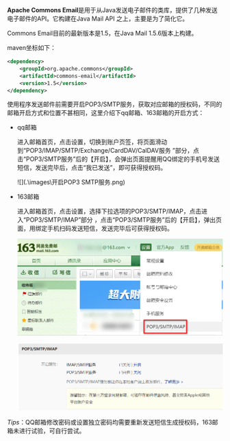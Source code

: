 **Apache Commons Email**是用于从Java发送电子邮件的类库，提供了几种发送电子邮件的API。它构建在Java Mail API 之上，主要是为了简化它。

Commons Email目前的最新版本是1.5，在Java Mail 1.5.6版本上构建。

maven坐标如下：

``````xml
<dependency>
    <groupId>org.apache.commons</groupId>
    <artifactId>commons-email</artifactId>
    <version>1.5</version>
</dependency>
``````
使用程序发送邮件前需要开启POP3/SMTP服务，获取对应邮箱的授权码，不同的邮箱开启方式和位置不甚相同，这里介绍下qq邮箱、163邮箱的开启方式：

- qq邮箱

  进入邮箱首页，点击设置，切换到账户页签，将页面滑动到“POP3/IMAP/SMTP/Exchange/CardDAV/CalDAV服务 ”部分，点击“POP3/SMTP服务”后的【开启】，会弹出页面提醒用QQ绑定的手机号发送短信，发送完毕后，点击“我已发送”，即可获得授权码。

  ![](.\images\开启POP3 SMTP服务.png)

- 163邮箱

  进入邮箱首页，点击设置，选择下拉选项的POP3/SMTP/IMAP，点击进入“POP3/SMTP/IMAP”部分 ，点击“POP3/SMTP服务”后的【开启】，弹出页面，用绑定手机扫码发送短信，发送完毕后可获得授权码。

  ![](.\images\163邮箱开启SMTP服务.png)

  ![](.\images\163邮箱开启SMTP服务2.png)

*Tips*：QQ邮箱修改密码或设置独立密码均需要重新发送短信生成授权码，163邮箱未进行试验，可自行尝试。